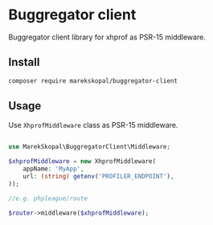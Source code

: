 # Buggregator client

Buggregator client library for xhprof as PSR-15 middleware.


## Install

```sh
composer require marekskopal/buggregator-client
```

## Usage

Use `XhprofMiddleware` class as PSR-15 middleware.

```php

use MarekSkopal\BuggregatorClient\Middleware;

$xhprofMiddleware = new XhprofMiddleware(
    appName: 'MyApp',
    url: (string) getenv('PROFILER_ENDPOINT'),
));

//e.g. phpleague/route

$router->middleware($xhprofMiddleware);

```
